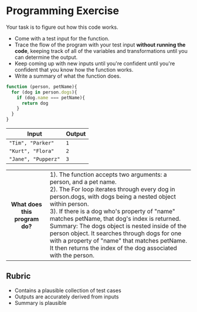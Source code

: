 # Programming Exercise

Your task is to figure out how this code works.

* Come with a test input for the function.
* Trace the flow of the program with your test input **without running the code**, keeping track of all of the variables and transformations until you can determine the output.
* Keep coming up with new inputs until you're confident until you're confident that you know how the function works.
* Write a summary of what the function does.

```js
function (person, petName){
  for (dog in person.dogs){
    if (dog.name === petName){
      return dog
    }
  }
}
```

| Input           | Output                 |
| --------------- | ---------------------- |
|`"Tim", "Parker"`  |`1`  | 
|`"Kurt", "Flora"`  |`2`   | 
|`"Jane", "Pupperz"`|`3` | 

<table>
  <tr>
    <th>What does this program do?</th>
    <td>1). The function accepts two arguments: a person, and a pet name.<br>
2). The For loop iterates through every dog in person.dogs, with dogs being a nested object within person.<br>
3). If there is a dog who's property of "name" matches petName, that dog's index is returned.<br>
Summary: The dogs object is nested inside of the person object. It searches through dogs for one with a property of "name" that matches petName. It then returns the index of the dog associated with the person.</td>
  </tr>
</table>

## Rubric

* Contains a plausible collection of test cases
* Outputs are accurately derived from inputs
* Summary is plausible

